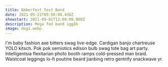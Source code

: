```yaml
---
title: Emberfest Test Band
date: 2021-05-21T05:58:08.436Z
showstart: 2021-09-01T12:00:00.000Z
description: Mega fed band iggåh
image: dog1.webp
---
```

I'm baby fashion axe bitters swag live-edge. Cardigan banjo chartreuse YOLO kitsch. Pok pok semiotics edison bulb swag tote bag art party. Intelligentsia flexitarian photo booth ramps cold-pressed man braid. Waistcoat leggings lo-fi poutine beard jianbing retro gentrify snackwave yr.